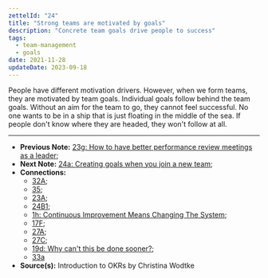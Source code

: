 ```yaml
---
zettelId: "24"
title: "Strong teams are motivated by goals"
description: "Concrete team goals drive people to success"
tags:
  - team-management
  - goals
date: 2021-11-28
updateDate: 2023-09-18
---
```


People have different motivation drivers. However, when we form teams, they are motivated by team goals. Individual goals follow behind the team goals. Without an aim for the team to go, they cannot feel successful. No one wants to be in a ship that is just floating in the middle of the sea. If people don't know where they are headed, they won't follow at all.

---

- **Previous Note:** [23g: How to have better performance review meetings as a leader](/notes/23g/);
- **Next Note:** [24a: Creating goals when you join a new team](/notes/24a/);
- **Connections:**
  - [32A](/notes/32a/);
  - [35](/notes/35/);
  - [23A](/notes/23a/);
  - [24B1](/notes/24b1/);
  - [1h: Continuous Improvement Means Changing The System](/notes/1h/);
  - [17F](/notes/17f/);
  - [27A](/notes/27a/);
  - [27C](/notes/27c/);
  - [19d: Why can't this be done sooner?](/notes/19d/);
  - [33a](/notes/33a/)
- **Source(s):** Introduction to OKRs by Christina Wodtke
